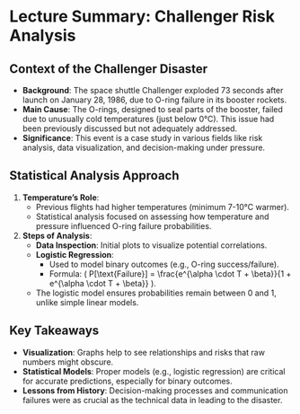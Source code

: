 
# Lecture Summary: Challenger Risk Analysis

## Context of the Challenger Disaster
- **Background**: The space shuttle Challenger exploded 73 seconds after launch on January 28, 1986, due to O-ring failure in its booster rockets.
- **Main Cause**: The O-rings, designed to seal parts of the booster, failed due to unusually cold temperatures (just below 0°C). This issue had been previously discussed but not adequately addressed.
- **Significance**: This event is a case study in various fields like risk analysis, data visualization, and decision-making under pressure.

## Statistical Analysis Approach
1. **Temperature’s Role**:
   - Previous flights had higher temperatures (minimum 7-10°C warmer).
   - Statistical analysis focused on assessing how temperature and pressure influenced O-ring failure probabilities.
2. **Steps of Analysis**:
   - **Data Inspection**: Initial plots to visualize potential correlations.
   - **Logistic Regression**:
     - Used to model binary outcomes (e.g., O-ring success/failure).
     - Formula: \( P[\text{Failure}] = \frac{e^{\alpha \cdot T + \beta}}{1 + e^{\alpha \cdot T + \beta}} \).
   - The logistic model ensures probabilities remain between 0 and 1, unlike simple linear models.

## Key Takeaways
- **Visualization**: Graphs help to see relationships and risks that raw numbers might obscure.
- **Statistical Models**: Proper models (e.g., logistic regression) are critical for accurate predictions, especially for binary outcomes.
- **Lessons from History**: Decision-making processes and communication failures were as crucial as the technical data in leading to the disaster.
